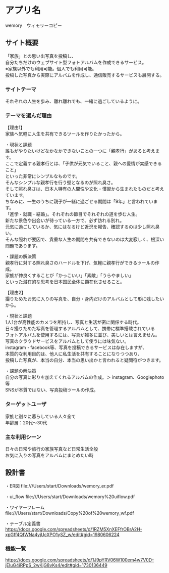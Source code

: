 # アプリ名
wemory　ウィモリーコピー

## サイト概要
「家族」との思い出写真を投稿し、  
自分たちだけのウェブサイト型フォトアルバムを作成できるサービス。  
※家族以外でも利用可能。個人でも利用可能。  
投稿した写真から実際にアルバムを作成し、通信販売するサービスも展開する。  

### サイトテーマ
それぞれの人生を歩み、離れ離れでも、一緒に過ごしているように。

### テーマを選んだ理由
【理由1】  
家族へ気軽に人生を共有できるツールを作りたかったから。

・現状と課題  
誰もがやりたいけどなかなかできないことの一つに「親孝行」があると考えます。  
ここで定義する親孝行とは、「子供が元気でいること、親への愛情が実感できること」  
といった非常にシンプルなものです。  
そんなシンプルな親孝行を行う壁となるのが照れ臭さ。  
そして照れ臭さは、日本人特有の人間性や文化・慣習から生まれたものだと考えています。  
ちなみに、一生のうちに親子が一緒に過ごせる期間は「9年」と言われています。  
「進学・就職・結婚」。それぞれの節目でそれぞれの道を歩む人生。  
新たな景色や出会いが待っている一方で、必ず訪れる別れ。  
元気に過ごしているか、気にはなるけど近況を報告、確認するのは少し照れ臭い。  
そんな照れが要因で、貴重な人生の期間を共有できないのは大変寂しく、根深い問題であります。  

・課題の解決策  
親孝行に対する照れ臭さのハードルを下げ、気軽に親孝行ができるツールの作成。  
家族が仲良くすることが「かっこいい」「素敵」「うらやましい」  
といった潜在的な思考を日本国民全体に顕在化させること。  

【理由2】  
撮りためたお気に入りの写真を、自分・身内だけのアルバムとして形に残したいから。

・現状と課題  
1人1台が高性能のカメラを所持し、写真と生活が密に関係する時代。  
日々撮りためた写真を管理するアルバムとして、携帯に標準搭載されている  
フォトアルバムを使用するには、写真が雑多に並び、美しいとは言えません。  
写真のクラウドサービスをアルバムとして使うには味気ない。  
instagram・facebook等、写真を投稿できるサービスは存在しますが、  
本質的な利用目的は、他人に私生活を共有することになりつつあり、  
投稿した写真が、本当の自分、本当の思い出かと言われると疑問符がつきます。  

・課題の解決策  
自分の写真に彩りを加えてくれるアルバムの作成。＞ instagram、Googlephoto等  
SNSが本質ではない、写真投稿ツールの作成。  

### ターゲットユーザ
家族と別々に暮らしている人々全て  
年齢層：20代〜30代  

### 主な利用シーン
日々の日常や旅行の家族写真など日常生活全般  
お気に入りの写真をアルバムにまとめたい時  

## 設計書
・ER図
file:///Users/start/Downloads/wemory_er.pdf

・ui_flow
file:///Users/start/Downloads/wemory%20uiflow.pdf

・ワイヤーフレーム
file:///Users/start/Downloads/Copy%20of%20wemory_wf.pdf

・テーブル定義書
https://docs.google.com/spreadsheets/d/1RZM5XnXEFfrOBrA2H-xpGff4QfWNa4yjUcXPO1ySZ_w/edit#gid=1980606224

### 機能一覧
https://docs.google.com/spreadsheets/d/1J9pYRV06W100em4w7V0D-jEIuG4iRPpS_2wKjG8vKs4/edit#gid=1730136449
